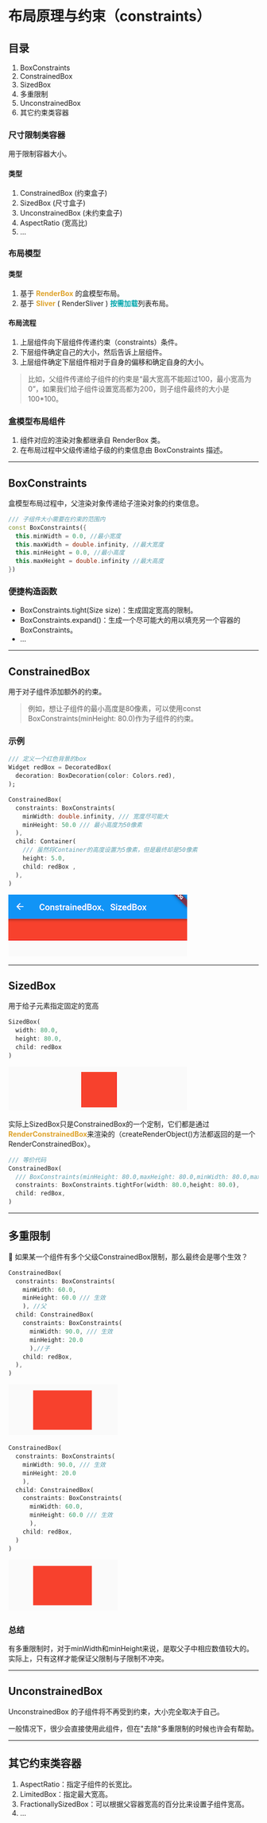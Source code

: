 # 布局原理与约束（constraints）

## 目录

1. BoxConstraints
2. ConstrainedBox
3. SizedBox
4. 多重限制
5. UnconstrainedBox
6. 其它约束类容器

### 尺寸限制类容器
用于限制容器大小。
#### 类型
1. ConstrainedBox (约束盒子)
2. SizedBox (尺寸盒子)
3. UnconstrainedBox (未约束盒子)
4. AspectRatio (宽高比)
5. ...

### 布局模型
#### 类型
1. 基于 <font color=#dea32c>**RenderBox**</font> 的盒模型布局。
2. 基于 <font color=#dea32c>**Sliver**</font> ( RenderSliver ) <font color=#00a6ac>**按需加载**</font>列表布局。

#### 布局流程
1. 上层组件向下层组件传递约束（constraints）条件。
2. 下层组件确定自己的大小，然后告诉上层组件。
3. 上层组件确定下层组件相对于自身的偏移和确定自身的大小。

> 比如，父组件传递给子组件的约束是“最大宽高不能超过100，最小宽高为0”，如果我们给子组件设置宽高都为200，则子组件最终的大小是100*100。

### 盒模型布局组件
1. 组件对应的渲染对象都继承自 RenderBox 类。
2. 在布局过程中父级传递给子级的约束信息由 BoxConstraints 描述。

***

## BoxConstraints

盒模型布局过程中，父渲染对象传递给子渲染对象的约束信息。

``` dart
/// 子组件大小需要在约束的范围内
const BoxConstraints({
  this.minWidth = 0.0, //最小宽度
  this.maxWidth = double.infinity, //最大宽度
  this.minHeight = 0.0, //最小高度
  this.maxHeight = double.infinity //最大高度
})
```

### 便捷构造函数
* BoxConstraints.tight(Size size)：生成固定宽高的限制。
* BoxConstraints.expand()：生成一个尽可能大的用以填充另一个容器的BoxConstraints。
* ...

***

## ConstrainedBox

用于对子组件添加额外的约束。

> 例如，想让子组件的最小高度是80像素，可以使用const BoxConstraints(minHeight: 80.0)作为子组件的约束。

### 示例
``` dart
/// 定义一个红色背景的box
Widget redBox = DecoratedBox(
  decoration: BoxDecoration(color: Colors.red),
);
```
``` dart
ConstrainedBox(
  constraints: BoxConstraints(
    minWidth: double.infinity, /// 宽度尽可能大
    minHeight: 50.0 /// 最小高度为50像素
  ),
  child: Container(
    /// 虽然将Container的高度设置为5像素，但是最终却是50像素
    height: 5.0, 
    child: redBox ,
  ),
)
```

![](img/ef642a8f.png)

***

## SizedBox
用于给子元素指定固定的宽高
``` dart
SizedBox(
  width: 80.0,
  height: 80.0,
  child: redBox
)
```
![](img/500767be.png)

实际上SizedBox只是ConstrainedBox的一个定制，它们都是通过<font color=#dea32c>**RenderConstrainedBox**</font>来渲染的（createRenderObject()方法都返回的是一个RenderConstrainedBox）。
``` dart
/// 等价代码
ConstrainedBox(
  /// BoxConstraints(minHeight: 80.0,maxHeight: 80.0,minWidth: 80.0,maxWidth: 80.0)
  constraints: BoxConstraints.tightFor(width: 80.0,height: 80.0),
  child: redBox, 
)
```

***

## 多重限制

🤔 如果某一个组件有多个父级ConstrainedBox限制，那么最终会是哪个生效？

``` dart
ConstrainedBox(
  constraints: BoxConstraints(
    minWidth: 60.0, 
    minHeight: 60.0 /// 生效
    ), //父
  child: ConstrainedBox(
    constraints: BoxConstraints(
      minWidth: 90.0, /// 生效
      minHeight: 20.0
      ),//子
    child: redBox,
  ),
)
```

![](img/8e3182e5.png)

``` dart
ConstrainedBox(
  constraints: BoxConstraints(
    minWidth: 90.0, /// 生效
    minHeight: 20.0 
    ),
  child: ConstrainedBox(
    constraints: BoxConstraints(
      minWidth: 60.0, 
      minHeight: 60.0 /// 生效
      ),
    child: redBox,
  )
)
```
![](img/d3f3a62e.png)

### 总结
有多重限制时，对于minWidth和minHeight来说，是取父子中相应数值较大的。实际上，只有这样才能保证父限制与子限制不冲突。

***

## UnconstrainedBox
UnconstrainedBox 的子组件将不再受到约束，大小完全取决于自己。

一般情况下，很少会直接使用此组件，但在"去除"多重限制的时候也许会有帮助。

***

## 其它约束类容器
1. AspectRatio：指定子组件的长宽比。
2. LimitedBox：指定最大宽高。
3. FractionallySizedBox：可以根据父容器宽高的百分比来设置子组件宽高。
4. ...



